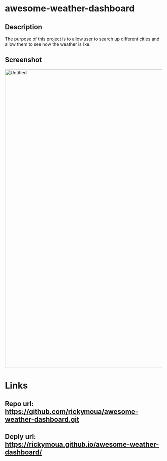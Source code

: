 # awesome-weather-dashboard
## Description
The purpose of this project is to allow user to search up different cities and allow them to see how the weather is like. 
## Screenshot 
<img width="959" alt="Untitled" src="https://user-images.githubusercontent.com/112607155/192940593-a5dfaa0f-d103-4bda-8445-e805cf18a29a.png">

# Links

## Repo url: https://github.com/rickymoua/awesome-weather-dashboard.git

## Deply url: https://rickymoua.github.io/awesome-weather-dashboard/
